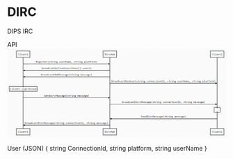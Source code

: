 # DIRC
DIPS IRC

API
![API](img/dirc-api.png)


User (JSON) {
	string ConnectionId,
	string platform,
	string userName
}
